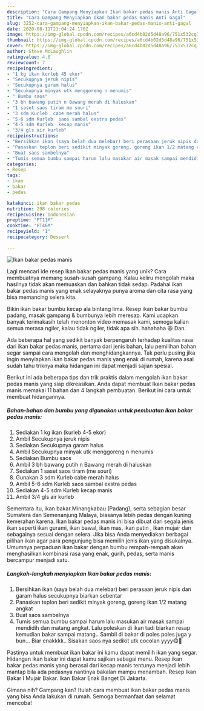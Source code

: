 ```yaml
---
description: "Cara Gampang Menyiapkan Ikan bakar pedas manis Anti Gagal"
title: "Cara Gampang Menyiapkan Ikan bakar pedas manis Anti Gagal"
slug: 3252-cara-gampang-menyiapkan-ikan-bakar-pedas-manis-anti-gagal
date: 2020-08-11T23:04:24.170Z
image: https://img-global.cpcdn.com/recipes/a6cd4b02d5d48a96/751x532cq70/ikan-bakar-pedas-manis-foto-resep-utama.jpg
thumbnail: https://img-global.cpcdn.com/recipes/a6cd4b02d5d48a96/751x532cq70/ikan-bakar-pedas-manis-foto-resep-utama.jpg
cover: https://img-global.cpcdn.com/recipes/a6cd4b02d5d48a96/751x532cq70/ikan-bakar-pedas-manis-foto-resep-utama.jpg
author: Steve McLaughlin
ratingvalue: 4.6
reviewcount: 7
recipeingredient:
- "1 kg ikan kurleb 45 ekor"
- "Secukupnya jeruk nipis"
- "Secukupnya garam halus"
- "Secukupnya minyak utk menggoreng n menumis"
- " Bumbu saos"
- "3 bh bawang putih n Bawang merah di haluskan"
- "1 saset saos tiram me souri"
- "3 sdm Kurleb  cabe merah halus"
- "5-6 sdm Kurleb  saos sambal exstra pedas"
- "4-5 sdm Kurleb  kecap manis"
- "3/4 gls air kurleb"
recipeinstructions:
- "Bersihkan ikan (saya belah dua melebar) beri perasaan jeruk nipis dan garam halus secukupnya biarkan sebentar"
- "Panaskan teplon beri sedikit minyak goreng, goreng ikan 1/2 matang angkat"
- "Buat saos sambelnya"
- "Tumis semua bumbu sampai harum lalu masukan air masak sampai mendidih dan matang angkat. Lalu poleskan di ikan tadi biarkan resap kemudian bakar sampai matang.. Sambil di bakar di poles poles juga y bun... Biar enakkkk.. Sisakan saos nya sedikit utk cocolan yyyy😋🤣"
categories:
- Resep
tags:
- ikan
- bakar
- pedas

katakunci: ikan bakar pedas 
nutrition: 298 calories
recipecuisine: Indonesian
preptime: "PT11M"
cooktime: "PT46M"
recipeyield: "1"
recipecategory: Dessert

---
```



![Ikan bakar pedas manis](https://img-global.cpcdn.com/recipes/a6cd4b02d5d48a96/751x532cq70/ikan-bakar-pedas-manis-foto-resep-utama.jpg)

Lagi mencari ide resep ikan bakar pedas manis yang unik? Cara membuatnya memang susah-susah gampang. Kalau keliru mengolah maka hasilnya tidak akan memuaskan dan bahkan tidak sedap. Padahal ikan bakar pedas manis yang enak selayaknya punya aroma dan cita rasa yang bisa memancing selera kita.

Bikin ikan bakar bumbu kecap ala bintang lima. Resep ikan bakar bumbu padang, masak gampang &amp; bumbunya lebih meresap. Kami ucapkan banyak terimakasih telah menonton video memasak kami, semoga kalian semua merasa ngiler, kalau tidak ngiler, tidak apa sih. hahahaha 😆 Dan.

Ada beberapa hal yang sedikit banyak berpengaruh terhadap kualitas rasa dari ikan bakar pedas manis, pertama dari jenis bahan, lalu pemilihan bahan segar sampai cara mengolah dan menghidangkannya. Tak perlu pusing jika ingin menyiapkan ikan bakar pedas manis yang enak di rumah, karena asal sudah tahu triknya maka hidangan ini dapat menjadi sajian spesial.


Berikut ini ada beberapa tips dan trik praktis dalam mengolah ikan bakar pedas manis yang siap dikreasikan. Anda dapat membuat Ikan bakar pedas manis memakai 11 bahan dan 4 langkah pembuatan. Berikut ini cara untuk membuat hidangannya.

<!--inarticleads1-->

##### Bahan-bahan dan bumbu yang digunakan untuk pembuatan Ikan bakar pedas manis:

1. Sediakan 1 kg ikan (kurleb 4-5 ekor)
1. Ambil Secukupnya jeruk nipis
1. Sediakan Secukupnya garam halus
1. Ambil Secukupnya minyak utk menggoreng n menumis
1. Sediakan  Bumbu saos
1. Ambil 3 bh bawang putih n Bawang merah di haluskan
1. Sediakan 1 saset saos tiram (me souri)
1. Gunakan 3 sdm Kurleb  cabe merah halus
1. Ambil 5-6 sdm Kurleb  saos sambal exstra pedas
1. Sediakan 4-5 sdm Kurleb  kecap manis
1. Ambil 3/4 gls air kurleb


Sementara itu, ikan bakar Minangkabau (Padang), serta sebagian besar Sumatera dan Semenanjung Malaya, biasanya lebih pedas dengan kuning kemerahan karena. Ikan bakar pedas manis ini bisa dibuat dari segala jenis ikan seperti ikan gurami, ikan bawal, ikan mas, ikan patin , ikan mujair dan sebagainya sesuai dengan selera. Jika bisa Anda menyediakan berbagai pilihan ikan agar para pengunjung bisa memilih jenis ikan yang disukainya. Umumnya perpaduan ikan bakar dengan bumbu rempah-rempah akan menghasilkan kombinasi rasa yang enak, gurih, pedas, serta manis bercampur menjadi satu. 

<!--inarticleads2-->

##### Langkah-langkah menyiapkan Ikan bakar pedas manis:

1. Bersihkan ikan (saya belah dua melebar) beri perasaan jeruk nipis dan garam halus secukupnya biarkan sebentar
1. Panaskan teplon beri sedikit minyak goreng, goreng ikan 1/2 matang angkat
1. Buat saos sambelnya
1. Tumis semua bumbu sampai harum lalu masukan air masak sampai mendidih dan matang angkat. Lalu poleskan di ikan tadi biarkan resap kemudian bakar sampai matang.. Sambil di bakar di poles poles juga y bun... Biar enakkkk.. Sisakan saos nya sedikit utk cocolan yyyy😋🤣


Pastinya untuk membuat ikan bakar ini kamu dapat memilih ikan yang segar. Hidangan ikan bakar ini dapat kamu sajikan sebagai menu. Resep ikan bakar pedas manis yang berasal dari kecap manis tentunya menjadi lebih mantap bila ada pedasnya nantinya bakalan mampu menambah. Resep Ikan Bakar I Mujair Bakar. Ikan Bakar Enak Banget Di Jakarta. 

Gimana nih? Gampang kan? Itulah cara membuat ikan bakar pedas manis yang bisa Anda lakukan di rumah. Semoga bermanfaat dan selamat mencoba!
